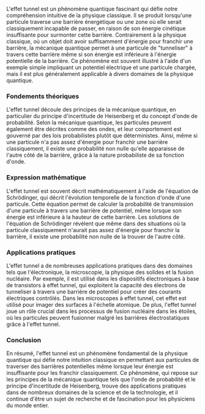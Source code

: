 L'effet tunnel est un phénomène quantique fascinant qui défie notre compréhension intuitive de la physique classique. Il se produit lorsqu'une particule traverse une barrière énergétique ou une zone où elle serait classiquement incapable de passer, en raison de son énergie cinétique insuffisante pour surmonter cette barrière. Contrairement à la physique classique, où un objet doit avoir suffisamment d'énergie pour franchir une barrière, la mécanique quantique permet à une particule de "tunneliser" à travers cette barrière même si son énergie est inférieure à l'énergie potentielle de la barrière. Ce phénomène est souvent illustré à l'aide d'un exemple simple impliquant un potentiel électrique et une particule chargée, mais il est plus généralement applicable à divers domaines de la physique quantique.

### Fondements théoriques

L'effet tunnel découle des principes de la mécanique quantique, en particulier du principe d'incertitude de Heisenberg et du concept d'onde de probabilité. Selon la mécanique quantique, les particules peuvent également être décrites comme des ondes, et leur comportement est gouverné par des lois probabilistes plutôt que déterministes. Ainsi, même si une particule n'a pas assez d'énergie pour franchir une barrière classiquement, il existe une probabilité non nulle qu'elle apparaisse de l'autre côté de la barrière, grâce à la nature probabiliste de sa fonction d'onde.

### Expression mathématique

L'effet tunnel est souvent décrit mathématiquement à l'aide de l'équation de Schrödinger, qui décrit l'évolution temporelle de la fonction d'onde d'une particule. Cette équation permet de calculer la probabilité de transmission d'une particule à travers une barrière de potentiel, même lorsque son énergie est inférieure à la hauteur de cette barrière. Les solutions de l'équation de Schrödinger révèlent que même dans des situations où la particule classiquement n'aurait pas assez d'énergie pour franchir la barrière, il existe une probabilité non nulle de la trouver de l'autre côté.

### Applications pratiques

L'effet tunnel a de nombreuses applications pratiques dans des domaines tels que l'électronique, la microscopie, la physique des solides et la fusion nucléaire. Par exemple, il est utilisé dans les dispositifs électroniques à base de transistors à effet tunnel, qui exploitent la capacité des électrons de tunneliser à travers une barrière de potentiel pour créer des courants électriques contrôlés. Dans les microscopes à effet tunnel, cet effet est utilisé pour imager des surfaces à l'échelle atomique. De plus, l'effet tunnel joue un rôle crucial dans les processus de fusion nucléaire dans les étoiles, où les particules peuvent fusionner malgré les barrières électrostatiques grâce à l'effet tunnel.

### Conclusion

En résumé, l'effet tunnel est un phénomène fondamental de la physique quantique qui défie notre intuition classique en permettant aux particules de traverser des barrières potentielles même lorsque leur énergie est insuffisante pour les franchir classiquement. Ce phénomène, qui repose sur les principes de la mécanique quantique tels que l'onde de probabilité et le principe d'incertitude de Heisenberg, trouve des applications pratiques dans de nombreux domaines de la science et de la technologie, et il continue d'être un sujet de recherche et de fascination pour les physiciens du monde entier.